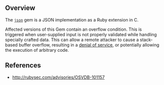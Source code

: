 ## Overview

The [`json`](https://rubygems.org/gems/json) gem is a JSON implementation as a Ruby extension in C.

Affected versions of this Gem contain an overflow condition. This is triggered when user-supplied input is not properly validated while handling specially crafted data. This can allow a remote attacker to cause a stack-based buffer overflow, resulting in a [denial of service](https://snyk.io/vuln/SNYK-RUBY-JSON-20000), or potentially allowing the execution of arbitrary code.

## References

- http://rubysec.com/advisories/OSVDB-101157
